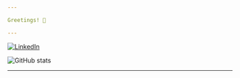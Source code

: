 ```yaml
---

Greetings! 👋

---
```


[![LinkedIn](https://img.shields.io/badge/-Pradeep_Lanke-blue?style=flat-square&logo=Linkedin&logoColor=white&link=https://www.linkedin.com/in/prdpklyn/)](https://www.linkedin.com/in/prdpklyn/)


![GitHub stats](https://github-readme-stats.vercel.app/api?username=prdpklyn&count_private=true&show_icons=true)

---
